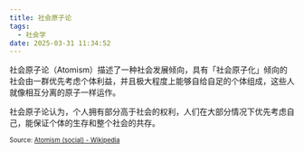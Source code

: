 ```yaml
---
title: 社会原子论
tags:
  - 社会学
date: 2025-03-31 11:34:52
---
```


社会原子论（Atomism）描述了一种社会发展倾向，具有「社会原子化」倾向的社会由一群优先考虑个体利益，并且极大程度上能够自给自足的个体组成，这些人就像相互分离的原子一样运作。

社会原子论认为，个人拥有部分高于社会的权利，人们在大部分情况下优先考虑自己，能保证个体的生存和整个社会的共存。

<span style="font-size: 80%">Source: [Atomism (social) - Wikipedia](https://en.wikipedia.org/wiki/Atomism_(social))</span>
